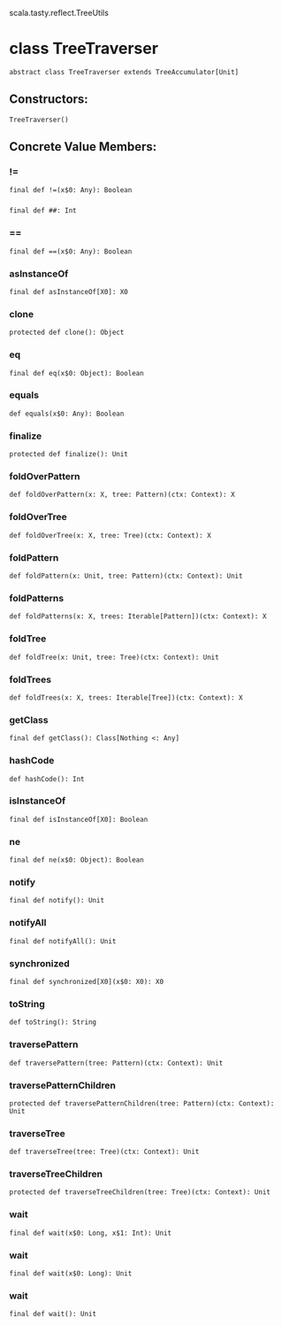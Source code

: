 scala.tasty.reflect.TreeUtils
# class TreeTraverser

<pre><code class="language-scala" >abstract class TreeTraverser extends TreeAccumulator[Unit]</pre></code>
## Constructors:
<pre><code class="language-scala" >TreeTraverser()</pre></code>

## Concrete Value Members:
### !=
<pre><code class="language-scala" >final def !=(x$0: Any): Boolean</pre></code>

### ##
<pre><code class="language-scala" >final def ##: Int</pre></code>

### ==
<pre><code class="language-scala" >final def ==(x$0: Any): Boolean</pre></code>

### asInstanceOf
<pre><code class="language-scala" >final def asInstanceOf[X0]: X0</pre></code>

### clone
<pre><code class="language-scala" >protected def clone(): Object</pre></code>

### eq
<pre><code class="language-scala" >final def eq(x$0: Object): Boolean</pre></code>

### equals
<pre><code class="language-scala" >def equals(x$0: Any): Boolean</pre></code>

### finalize
<pre><code class="language-scala" >protected def finalize(): Unit</pre></code>

### foldOverPattern
<pre><code class="language-scala" >def foldOverPattern(x: X, tree: Pattern)(ctx: Context): X</pre></code>

### foldOverTree
<pre><code class="language-scala" >def foldOverTree(x: X, tree: Tree)(ctx: Context): X</pre></code>

### foldPattern
<pre><code class="language-scala" >def foldPattern(x: Unit, tree: Pattern)(ctx: Context): Unit</pre></code>

### foldPatterns
<pre><code class="language-scala" >def foldPatterns(x: X, trees: Iterable[Pattern])(ctx: Context): X</pre></code>

### foldTree
<pre><code class="language-scala" >def foldTree(x: Unit, tree: Tree)(ctx: Context): Unit</pre></code>

### foldTrees
<pre><code class="language-scala" >def foldTrees(x: X, trees: Iterable[Tree])(ctx: Context): X</pre></code>

### getClass
<pre><code class="language-scala" >final def getClass(): Class[Nothing <: Any]</pre></code>

### hashCode
<pre><code class="language-scala" >def hashCode(): Int</pre></code>

### isInstanceOf
<pre><code class="language-scala" >final def isInstanceOf[X0]: Boolean</pre></code>

### ne
<pre><code class="language-scala" >final def ne(x$0: Object): Boolean</pre></code>

### notify
<pre><code class="language-scala" >final def notify(): Unit</pre></code>

### notifyAll
<pre><code class="language-scala" >final def notifyAll(): Unit</pre></code>

### synchronized
<pre><code class="language-scala" >final def synchronized[X0](x$0: X0): X0</pre></code>

### toString
<pre><code class="language-scala" >def toString(): String</pre></code>

### traversePattern
<pre><code class="language-scala" >def traversePattern(tree: Pattern)(ctx: Context): Unit</pre></code>

### traversePatternChildren
<pre><code class="language-scala" >protected def traversePatternChildren(tree: Pattern)(ctx: Context): Unit</pre></code>

### traverseTree
<pre><code class="language-scala" >def traverseTree(tree: Tree)(ctx: Context): Unit</pre></code>

### traverseTreeChildren
<pre><code class="language-scala" >protected def traverseTreeChildren(tree: Tree)(ctx: Context): Unit</pre></code>

### wait
<pre><code class="language-scala" >final def wait(x$0: Long, x$1: Int): Unit</pre></code>

### wait
<pre><code class="language-scala" >final def wait(x$0: Long): Unit</pre></code>

### wait
<pre><code class="language-scala" >final def wait(): Unit</pre></code>

